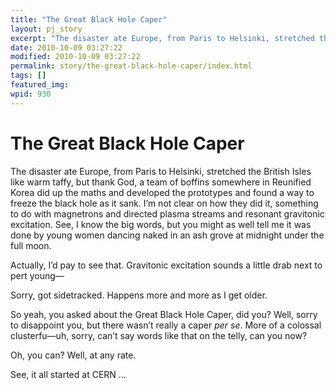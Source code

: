 ```yaml
---
title: "The Great Black Hole Caper"
layout: pj_story
excerpt: "The disaster ate Europe, from Paris to Helsinki, stretched the British Isles like warm taffy."
date: 2010-10-09 03:27:22
modified: 2010-10-09 03:27:22
permalink: story/the-great-black-hole-caper/index.html
tags: []
featured_img: 
wpid: 930
---
```


# The Great Black Hole Caper

<div id="story">The disaster ate Europe, from Paris to Helsinki, stretched the British Isles like warm taffy, but thank God, a team of boffins somewhere in Reunified Korea did up the maths and developed the prototypes and found a way to freeze the black hole as it sank. I’m not clear on how they did it, something to do with magnetrons and directed plasma streams and resonant gravitonic excitation. See, I know the big words, but you might as well tell me it was done by young women dancing naked in an ash grove at midnight under the full moon.

Actually, I’d pay to see that. Gravitonic excitation sounds a little drab next to pert young—

Sorry, got sidetracked. Happens more and more as I get older.

So yeah, you asked about the Great Black Hole Caper, did you? Well, sorry to disappoint you, but there wasn’t really a caper *per se*. More of a colossal clusterfu—uh, sorry, can’t say words like that on the telly, can you now?

Oh, you can? Well, at any rate.

See, it all started at CERN …

</div>